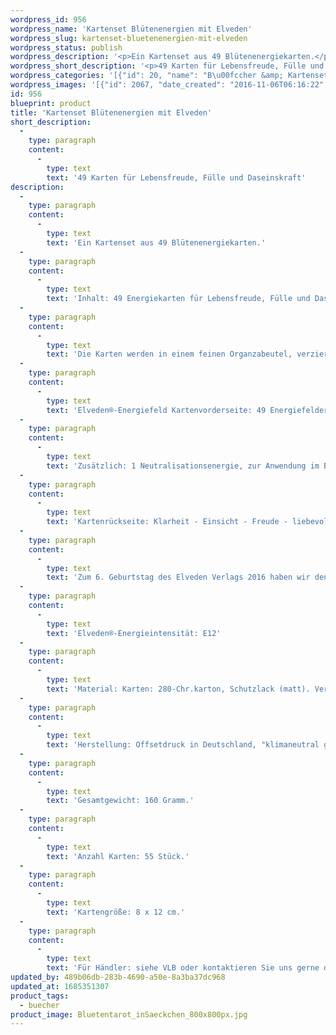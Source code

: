 ```yaml
---
wordpress_id: 956
wordpress_name: 'Kartenset Blütenenergien mit Elveden'
wordpress_slug: kartenset-bluetenenergien-mit-elveden
wordpress_status: publish
wordpress_description: '<p>Ein Kartenset aus 49 Blütenenergiekarten.</p><p>Inhalt: 49 Energiekarten für Lebensfreude, Fülle und Daseinskraft. Anwendungskarten mit Hinweisen zur Verwendung.<br />Die Karten werden in einem feinen Organzabeutel, verziert mit einer kleinen Feder, geliefert.</p><p>Elveden®-Energiefeld Kartenvorderseite: 49 Energiefelder aus dem Bereich der Persönlichkeitstypologie.<br />Zusätzlich: 1 Neutralisationsenergie, zur Anwendung im Bedarfsfall.<br />Kartenrückseite: Klarheit - Einsicht - Freude - liebevolles Erkennen: Zur Unterstützung bei der Arbeit mit den feinstofflichen Blütenenergien.</p><p>Zum 6. Geburtstag des Elveden Verlags 2016 haben wir den Preis für das Blütenset dauerhaft von 29 € auf 26 € gesenkt.</p><p>Elveden®-Energieintensität: E12</p><p>Material: Karten: 280-Chr.karton, Schutzlack (matt). Verpackung: Organzabeutel mit Satinzugband.</p><p>Herstellung: Offsetdruck in Deutschland, "klimaneutral gedruckt". Erschienen im Feenbaum Verlag 2009 (seit 2010 im Elveden Verlag). Energiefotos, Texte, Energiekonzept: Cl. Lübbert</p><p>Gesamtgewicht: 160 Gramm.</p><p>Anzahl Karten: 55 Stück.</p><p>Kartengröße: 8 x 12 cm.</p><p>Für Händler: siehe VLB oder kontaktieren Sie uns gerne <a href="https://my.feenbaum.de/impressum/">direkt</a></p>'
wordpress_short_description: '<p>49 Karten für Lebensfreude, Fülle und Daseinskraft</p>'
wordpress_categories: '[{"id": 20, "name": "B\u00fccher &amp; Kartensets", "slug": "buecher"}]'
wordpress_images: '[{"id": 2067, "date_created": "2016-11-06T06:16:22", "date_created_gmt": "2016-11-06T04:16:22", "date_modified": "2016-11-06T06:16:22", "date_modified_gmt": "2016-11-06T04:16:22", "src": "https://my.feenbaum.de/wp-content/uploads/2016/11/Bluetentarot_inSaeckchen_800x800px.jpg", "name": "bluetentarot_insaeckchen_800x800px", "alt": ""}, {"id": 2070, "date_created": "2016-11-06T06:16:30", "date_created_gmt": "2016-11-06T04:16:30", "date_modified": "2016-11-06T06:16:30", "date_modified_gmt": "2016-11-06T04:16:30", "src": "https://my.feenbaum.de/wp-content/uploads/2016/11/Bluetentarot_TitelRueckseiten_800x800px.jpg", "name": "bluetentarot_titelrueckseiten_800x800px", "alt": ""}, {"id": 2069, "date_created": "2016-11-06T06:16:28", "date_created_gmt": "2016-11-06T04:16:28", "date_modified": "2016-11-06T06:16:28", "date_modified_gmt": "2016-11-06T04:16:28", "src": "https://my.feenbaum.de/wp-content/uploads/2016/11/Bluetentarot_Stapel_800x800px.jpg", "name": "bluetentarot_stapel_800x800px", "alt": ""}, {"id": 2062, "date_created": "2016-11-06T06:16:08", "date_created_gmt": "2016-11-06T04:16:08", "date_modified": "2016-11-06T06:16:08", "date_modified_gmt": "2016-11-06T04:16:08", "src": "https://my.feenbaum.de/wp-content/uploads/2016/11/Bluetentarot_3Karten_800x800px.jpg", "name": "bluetentarot_3karten_800x800px", "alt": ""}, {"id": 2063, "date_created": "2016-11-06T06:16:11", "date_created_gmt": "2016-11-06T04:16:11", "date_modified": "2016-11-06T06:16:11", "date_modified_gmt": "2016-11-06T04:16:11", "src": "https://my.feenbaum.de/wp-content/uploads/2016/11/Bluetentarot_4KartenTitel_800x800px.jpg", "name": "bluetentarot_4kartentitel_800x800px", "alt": ""}, {"id": 2064, "date_created": "2016-11-06T06:16:14", "date_created_gmt": "2016-11-06T04:16:14", "date_modified": "2016-11-06T06:16:14", "date_modified_gmt": "2016-11-06T04:16:14", "src": "https://my.feenbaum.de/wp-content/uploads/2016/11/Bluetentarot_ArbeitenMBluetenenergien_800x800px.jpg", "name": "bluetentarot_arbeitenmbluetenenergien_800x800px", "alt": ""}, {"id": 2068, "date_created": "2016-11-06T06:16:25", "date_created_gmt": "2016-11-06T04:16:25", "date_modified": "2016-11-06T06:16:25", "date_modified_gmt": "2016-11-06T04:16:25", "src": "https://my.feenbaum.de/wp-content/uploads/2016/11/Bluetentarot_Seelenbluete_800x800px.jpg", "name": "bluetentarot_seelenbluete_800x800px", "alt": ""}, {"id": 2065, "date_created": "2016-11-06T06:16:17", "date_created_gmt": "2016-11-06T04:16:17", "date_modified": "2016-11-06T06:16:17", "date_modified_gmt": "2016-11-06T04:16:17", "src": "https://my.feenbaum.de/wp-content/uploads/2016/11/Bluetentarot_Bluetenenergien_800x800px.jpg", "name": "bluetentarot_bluetenenergien_800x800px", "alt": ""}, {"id": 2066, "date_created": "2016-11-06T06:16:19", "date_created_gmt": "2016-11-06T04:16:19", "date_modified": "2016-11-06T06:16:19", "date_modified_gmt": "2016-11-06T04:16:19", "src": "https://my.feenbaum.de/wp-content/uploads/2016/11/Bluetentarot_Inhalt_800x800px.jpg", "name": "bluetentarot_inhalt_800x800px", "alt": ""}]'
id: 956
blueprint: product
title: 'Kartenset Blütenenergien mit Elveden'
short_description:
  -
    type: paragraph
    content:
      -
        type: text
        text: '49 Karten für Lebensfreude, Fülle und Daseinskraft'
description:
  -
    type: paragraph
    content:
      -
        type: text
        text: 'Ein Kartenset aus 49 Blütenenergiekarten.'
  -
    type: paragraph
    content:
      -
        type: text
        text: 'Inhalt: 49 Energiekarten für Lebensfreude, Fülle und Daseinskraft. Anwendungskarten mit Hinweisen zur Verwendung.'
  -
    type: paragraph
    content:
      -
        type: text
        text: 'Die Karten werden in einem feinen Organzabeutel, verziert mit einer kleinen Feder, geliefert.'
  -
    type: paragraph
    content:
      -
        type: text
        text: 'Elveden®-Energiefeld Kartenvorderseite: 49 Energiefelder aus dem Bereich der Persönlichkeitstypologie.'
  -
    type: paragraph
    content:
      -
        type: text
        text: 'Zusätzlich: 1 Neutralisationsenergie, zur Anwendung im Bedarfsfall.'
  -
    type: paragraph
    content:
      -
        type: text
        text: 'Kartenrückseite: Klarheit - Einsicht - Freude - liebevolles Erkennen: Zur Unterstützung bei der Arbeit mit den feinstofflichen Blütenenergien.'
  -
    type: paragraph
    content:
      -
        type: text
        text: 'Zum 6. Geburtstag des Elveden Verlags 2016 haben wir den Preis für das Blütenset dauerhaft von 29 € auf 26 € gesenkt.'
  -
    type: paragraph
    content:
      -
        type: text
        text: 'Elveden®-Energieintensität: E12'
  -
    type: paragraph
    content:
      -
        type: text
        text: 'Material: Karten: 280-Chr.karton, Schutzlack (matt). Verpackung: Organzabeutel mit Satinzugband.'
  -
    type: paragraph
    content:
      -
        type: text
        text: 'Herstellung: Offsetdruck in Deutschland, "klimaneutral gedruckt". Erschienen im Feenbaum Verlag 2009 (seit 2010 im Elveden Verlag). Energiefotos, Texte, Energiekonzept: Cl. Lübbert'
  -
    type: paragraph
    content:
      -
        type: text
        text: 'Gesamtgewicht: 160 Gramm.'
  -
    type: paragraph
    content:
      -
        type: text
        text: 'Anzahl Karten: 55 Stück.'
  -
    type: paragraph
    content:
      -
        type: text
        text: 'Kartengröße: 8 x 12 cm.'
  -
    type: paragraph
    content:
      -
        type: text
        text: 'Für Händler: siehe VLB oder kontaktieren Sie uns gerne direkt'
updated_by: 489b06db-283b-4690-a50e-8a3ba37dc968
updated_at: 1685351307
product_tags:
  - buecher
product_image: Bluetentarot_inSaeckchen_800x800px.jpg
---
```

